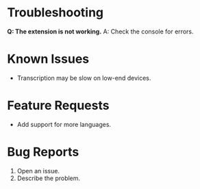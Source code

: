 # Troubleshooting

**Q: The extension is not working.**
A: Check the console for errors.

# Known Issues

- Transcription may be slow on low-end devices.

# Feature Requests

- Add support for more languages.

# Bug Reports

1. Open an issue.
2. Describe the problem.

